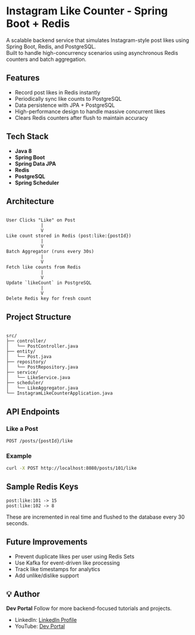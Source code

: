 # Instagram Like Counter - Spring Boot + Redis

A scalable backend service that simulates Instagram-style post likes using Spring Boot, Redis, and PostgreSQL.  
Built to handle high-concurrency scenarios using asynchronous Redis counters and batch aggregation.

## Features

- Record post likes in Redis instantly
- Periodically sync like counts to PostgreSQL
- Data persistence with JPA + PostgreSQL
- High-performance design to handle massive concurrent likes
- Clears Redis counters after flush to maintain accuracy

## Tech Stack

- **Java 8**
- **Spring Boot**
- **Spring Data JPA**
- **Redis**
- **PostgreSQL**
- **Spring Scheduler**

## Architecture

```

User Clicks "Like" on Post
             |
             V
Like count stored in Redis (post:like:{postId})
             |
             V      
Batch Aggregator (runs every 30s)
             |
             V
Fetch like counts from Redis
             |
             V
Update `likeCount` in PostgreSQL
             |
             V
Delete Redis key for fresh count

```

## Project Structure

```

src/
├── controller/
│   └── PostController.java
├── entity/
│   └── Post.java
├── repository/
│   └── PostRepository.java
├── service/
│   └── LikeService.java
├── scheduler/
│   └── LikeAggregator.java
└── InstagramLikeCounterApplication.java

```

## API Endpoints

### Like a Post

```
POST /posts/{postId}/like
```

### Example

```bash
curl -X POST http://localhost:8080/posts/101/like
```

## Sample Redis Keys

```
post:like:101 -> 15
post:like:102 -> 8
```

These are incremented in real time and flushed to the database every 30 seconds.

## Future Improvements

* Prevent duplicate likes per user using Redis Sets
* Use Kafka for event-driven like processing
* Track like timestamps for analytics
* Add unlike/dislike support

## 💡 Author

**Dev Portal**
Follow for more backend-focused tutorials and projects.
* LinkedIn: [LinkedIn Profile](https://www.linkedin.com/in/nakul-mitra-microservices-spring-boot-java-postgresql/)
* YouTube: [Dev Portal](https://www.youtube.com/@DevPortal2114)
